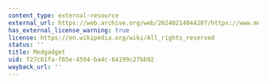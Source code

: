 ```yaml
---
content_type: external-resource
external_url: https://web.archive.org/web/20240214044207/https://www.medgadget.com/
has_external_license_warning: true
license: https://en.wikipedia.org/wiki/All_rights_reserved
status: ''
title: Medgadget
uid: f27c61fa-f65e-4594-ba4c-64199c27bb92
wayback_url: ''
---
```

